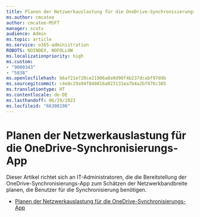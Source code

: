 ```yaml
---
title: Planen der Netzwerkauslastung für die OneDrive-Synchronisierungs-App
ms.author: cmcatee
author: cmcatee-MSFT
manager: scotv
audience: Admin
ms.topic: article
ms.service: o365-administration
ROBOTS: NOINDEX, NOFOLLOW
ms.localizationpriority: high
ms.custom:
- "9000343"
- "5838"
ms.openlocfilehash: b6af21e720ce21906a8a9d90f4b237dcabf97ddb
ms.sourcegitcommit: c4e8c29a94f840816a023131ea7b4a2bf876c305
ms.translationtype: HT
ms.contentlocale: de-DE
ms.lasthandoff: 06/29/2022
ms.locfileid: "66308196"
---
```

# <a name="network-utilization-planning-for-the-onedrive-sync-app"></a>Planen der Netzwerkauslastung für die OneDrive-Synchronisierungs-App

Dieser Artikel richtet sich an IT-Administratoren, die die Bereitstellung der OneDrive-Synchronisierungs-App zum Schätzen der Netzwerkbandbreite planen, die Benutzer für die Synchronisierung benötigen.  

- [Planen der Netzwerkauslastung für die OneDrive-Synchronisierungs-App](https://docs.microsoft.com/onedrive/network-utilization-planning)